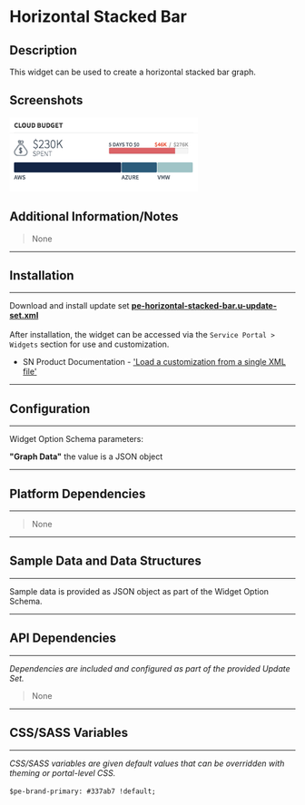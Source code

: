 # Horizontal Stacked Bar

## Description

This widget can be used to create a horizontal stacked bar graph.

## Screenshots
![alt text](../images/pe-horizontal-stacked-bar.png "Horizontal Stacked Bar Widget")

## Additional Information/Notes
> None
---
## Installation
---
Download and install update set **[pe-horizontal-stacked-bar.u-update-set.xml](https://github.com/platform-experience/serviceportal-widget-library/blob/master/pe-horizontal-stacked-bar/pe-horizontal-stacked-bar.u-update-set.xml)** <br/><br/>
After installation, the widget can be accessed via the `Service Portal > Widgets` section for use and customization.<br/>
* SN Product Documentation - ['Load a customization from a single XML file'](https://docs.servicenow.com/bundle/kingston-application-development/page/build/system-update-sets/task/t_SaveAnUpdateSetAsAnXMLFile.html)

---
## Configuration
---
Widget Option Schema parameters:

**"Graph Data"** the value is a JSON object

---
## Platform Dependencies
---
> None
---
## Sample Data and Data Structures
---
Sample data is provided as JSON object as part of the Widget Option Schema.

---
## API Dependencies
---
<i>Dependencies are included and configured as part of the provided Update Set.</i>
> None
---
## CSS/SASS Variables
---
_CSS/SASS variables are given default values that can be overridden with theming or portal-level CSS._

`$pe-brand-primary: #337ab7 !default;`